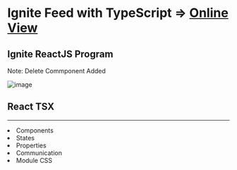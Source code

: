 # Ignite Feed with TypeScript => <a href='https://ignite-feed-tsx-mauve.vercel.app/'>Online View</a>
## Ignite ReactJS Program

Note: Delete Commponent Added

![image](https://user-images.githubusercontent.com/66078558/184609746-c826891b-ea95-49f2-9940-1ee53b40b891.png)

<h2>React TSX</h2>
<hr>
<li>Components</li>
<li>States</li>
<li>Properties</li>
<li>Communication</li>
<li>Module CSS</li>
